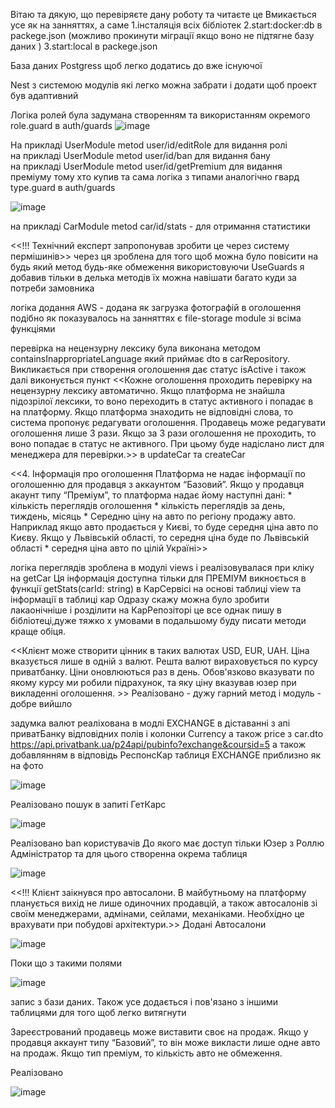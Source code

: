 Вітаю та дякую, що перевіряєте дану роботу та читаєте це 
Вмикається усе як на занняттях, а саме 
1.інсталяція всіх бібліотек
2.start:docker:db в packege.json (можливо прокинути міграції якщо воно не підтягне базу даних )
3.start:local в packege.json 

База даних Postgress щоб легко додатись до вже існуючої

Nest з системою модулів які легко можна забрати і додати щоб проект був адаптивний

Логіка ролей була задумана  створенням та використанням окремого role.guard в auth/guards 
![image](https://github.com/user-attachments/assets/9bb9c4ed-e2ec-41f9-bb59-a638da960187)

Hа прикладі UserModule metod user/id/editRole для видання ролі </br>
на прикладі UserModule metod user/id/ban для видання бану</br>
на прикладі UserModule metod user/id/getPremium для видання преміуму тому хто купив
та сама логіка з типами аналогічно гвард type.guard в auth/guards

![image](https://github.com/user-attachments/assets/b292d39c-fd8c-4937-bfb3-05e1941daa24)

на прикладі CarModule metod car/id/stats - для отримання статистики 


<<!!! Технічний експерт запропонував зробити це через систему пермішинів>> через ця 
зроблена для того щоб можна було повісити на будь який метод будь-яке обмеження використовуючи UseGuards
я добавив тільки в делька методів їх можна навішати багато куди за потреби замовника


логіка додання AWS - додана як загрузка фотографій в оголошення подібно як показувалось на занняттях є file-storage module зі всіма функціями 

перевірка на нецензурну лексику була виконана методом containsInappropriateLanguage який приймає dto в carRepository. Викликається при створення оголошення 
дає статус isActive і також далі виконується пункт 
<<Кожне оголошення проходить перевірку на нецензурну лексику автоматично.
Якщо платформа не знайшла підозрілої лексики, то воно переходить в статус активного і попадає в на платформу. Якщо платформа знаходить не відповідні слова, то система пропонує редагувати оголошення. Продавець може редагувати оголошення лише 3 рази. Якщо за 3 рази оголошення не проходить, то воно попадає в статус не активного. При цьому буде надіслано лист для менеджера для перевірки.>> в updateCar та createCar



<<4. Інформація про оголошення
	Платформа не надає інформації по оголошенню для продавця з аккаунтом “Базовий”. Якщо у продавця акаунт типу “Преміум”, то платформа надає йому наступні дані:
	* кількість переглядів оголошення
	* кількість переглядів за день, тиждень, місяць
	* Середню ціну на авто по регіону продажу авто.
Наприклад якщо авто продається у Києві, то буде середня ціна авто по Києву.
Якщо у Львівській області, то середня ціна буде по Львівській області
	* середня ціна авто по цілій Україні>>

логіка переглядів зроблена в модулі views і реалізовувалася при кліку на getCar 
Ця інформація доступна тільки для ПРЕМІУМ викноється в функції  getStats(carId: string) в КарСервісі на основі таблиці view та інформації в таблиці кар
Одразу скажу можна було зробити лакаонічніше і розділити на КарРепозіторі це все однак пишу в бібліотеці,дуже тяжко х умовами в подальшому буду писати методи краще обіця. 


<<Клієнт може створити цінник в таких валютах USD, EUR, UAH. Ціна вказується лише в одній з валют. Решта валют вираховується по курсу приватбанку. Ціни оновлюються раз в день. Обов'язково вказувати по якому курсу ми робили підрахунок, та яку ціну вказував юзер при викладенні оголошення. >>
Реалізовано - дужу гарний метод і модуль - добре вийшло

задумка валют реаліхована в модлі EXCHANGE  в діставанні з апі приватБанку відповідних полів і колонки Currency а також price з  car.dto 
https://api.privatbank.ua/p24api/pubinfo?exchange&coursid=5 
а також добавлянням в відповідь РеспонсКар таблиця EXCHANGE приблизно як на фото 

![image](https://github.com/user-attachments/assets/0ba4681a-61ed-42d4-ad33-80113b1473e6)

Реалізовано пошук в запиті ГетКарс

![image](https://github.com/user-attachments/assets/fb210e2e-1b81-4846-b355-439a16333c56)



Реалізовано ban користувачів До якого має доступ тільки Юзер з Роллю Адміністратор та для цього створенна окрема таблиця   

![image](https://github.com/user-attachments/assets/a6969ce9-9796-4eb2-afb3-9450b8a10e8c)



<<!!! Клієнт заікнувся про автосалони. В майбутньому на платформу планується вихід не лише одиночних продавцій, а також автосалонів зі своїм менеджерами, адмінами, сейлами, механіками. Необхідно це врахувати при побудові архітектури.>>
Додані Автосалони 

![image](https://github.com/user-attachments/assets/e47b4f28-b1c0-451b-9086-1b4d4a8b2d18)

Поки що з такими полями 

![image](https://github.com/user-attachments/assets/97a5af10-136f-49d9-8bd9-38b677416f02)

запис з бази даних. Також усе додається і пов'язано з іншими таблицями для того щоб легко витягнути 


Зареєстрований продавець може виставити своє на продаж. Якщо у  продавця аккаунт типу “Базовий”, то він може викласти лише одне авто на продаж. Якщо тип преміум, то кількість авто не обмеження.

Реалізовано

![image](https://github.com/user-attachments/assets/6416c971-36a6-4980-bfb7-da214a414dc3)






